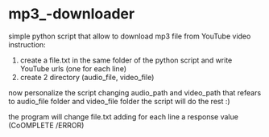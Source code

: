 # mp3_-downloader
simple python script that allow to download mp3 file from YouTube video
instruction: 
 1) create a file.txt in the same folder of the python script
    and write YouTube urls (one for each line)
 2) create 2 directory (audio_file, video_file)
  
now personalize the script changing audio_path and video_path that refears to audio_file folder and video_file folder
the script will do the rest :)

the program will change file.txt adding for each line a response value (CoOMPLETE /ERROR)

    
  



